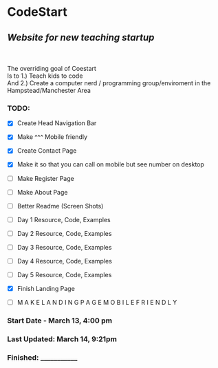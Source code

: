 # CodeStart
## _Website for new teaching startup_
<br>
<br>
The overriding goal of Coestart<br>
Is to 1.) Teach kids to code<br>
And 2.) Create a computer nerd / programming group/enviroment in the<br>
Hampstead/Manchester Area


### TODO:
- [x] Create Head Navigation Bar
- [x] Make ^^^ Mobile friendly
- [x] Create Contact Page
- [x] Make it so that you can call on mobile but see number on desktop
- [ ] Make Register Page
- [ ] Make About Page
- [ ] Better Readme (Screen Shots)
- [ ] Day 1 Resource, Code, Examples
- [ ] Day 2 Resource, Code, Examples
- [ ] Day 3 Resource, Code, Examples
- [ ] Day 4 Resource, Code, Examples
- [ ] Day 5 Resource, Code, Examples
- [x] Finish Landing Page
- [ ] M A K E  L A N D I N G  P A G E  M O B I L E  F R I E N D L Y 



### Start Date - March 13, 4:00 pm

### Last Updated: March 14, 9:21pm

### Finished: ___________

